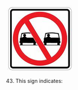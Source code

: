 ![do not pass](https://github.com/tamunoWoks/drivers_assessment/blob/main/images/dont_pass.jfif)

43. This sign indicates:
